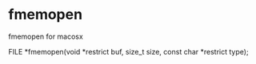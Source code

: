 # fmemopen

fmemopen for macosx

FILE *fmemopen(void *restrict buf, size_t size, const char *restrict type);
